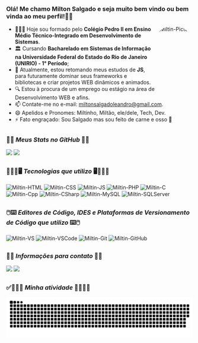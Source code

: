 <!-- Template Criado unicamente por Miltin em 07/02/2022 -->
<!-- Referências: Rafaella Ballerini -->

### Olá! Me chamo Milton Salgado e seja muito bem vindo ou bem vinda ao meu perfil!👋🏻 <!-- Estilizado por Miltin -->

<img align="right" alt="Miltin-Picture" height ="150" style="border-radius: 50px;" src="https://user-images.githubusercontent.com/74269295/174420442-40985632-5a55-47f0-aa71-3ea2687014ea.png" />

- 🧑🏻‍💻 Hoje sou formado pelo **Colégio Pedro II em Ensino Médio Técnico-Integrado em Desenvolvimento de Sistemas**.
- 🏛️ Cursando **Bacharelado em Sistemas de Informação na Universidade Federal do Estado do Rio de Janeiro (UNIRIO) - 1° Período**;
- 📖 Atualmente, estou retomando meus estudos de **JS**, para futuramente dominar seus frameworks e bibliotecas e criar projetos WEB dinâmicos e animados.
- 🔍 Estou à procura de um emprego ou estágio na área de Desenvolvimento WEB e afins.
- 📫 Contate-me no e-mail: miltonsalgadoleandro@gmail.com.
- 😄 Apelidos e Pronomes: Miltinho, Miltão, ele/dele, Tech, Dev.
- ⚡ Fato engraçado: Sou Salgado mas sou feito de carne e osso 🤣

##
### 📃🤖 _Meus Stats no GitHub_ 🤖📃 <!-- Estilizado unicamente por Miltin em 07/02/2022 -->
  <!--
    Links das APIS dos Stats
    [![Anurag's GitHub stats](https://github-readme-stats.vercel.app/api?username=miltinsalgado&theme=radical)](https://github.com/anuraghazra/github-readme-stats)
    [![Top Langs](https://github-readme-stats.vercel.app/api/top-langs/?username=miltinsalgado&layout=compact&theme=radical)](https://github.com/anuraghazra/github-readme-stats)
  -->
  <div align-items="center" justify-content="center">
    <img height="150em" src="https://github-readme-stats.vercel.app/api?username=miltinsalgado&theme=tokyonight">
    <img height="150em" src="https://github-readme-stats.vercel.app/api/top-langs/?username=miltinsalgado&layout=compact&theme=tokyonight">
  </div>

##
### 🧑🏻‍💻🖥️ _Tecnologias que utilizo_ 🖥️🧑🏻‍💻 <!-- Estilizado unicamente por Miltin em 07/02/2022 -->
<div style="display: inline_block">
  <img align="center" alt="Miltin-HTML" height="30" width="40" src="https://cdn.jsdelivr.net/gh/devicons/devicon/icons/html5/html5-plain.svg">
  <img align="center" alt="Miltin-CSS" height="30" width="40" src="https://cdn.jsdelivr.net/gh/devicons/devicon/icons/css3/css3-plain.svg">
  <img align="center" alt="Miltin-JS" height="30" width="40" src="https://cdn.jsdelivr.net/gh/devicons/devicon/icons/javascript/javascript-plain.svg">
  <img align="center" alt="Miltin-PHP" height="60" width="40" src="https://cdn.jsdelivr.net/gh/devicons/devicon/icons/php/php-plain.svg">
  <img align="center" alt="Miltin-C" height="30" width="40" src="https://cdn.jsdelivr.net/gh/devicons/devicon/icons/c/c-plain.svg" />
  <img align="center" alt="Miltin-Cpp" height="30" width="40" src="https://cdn.jsdelivr.net/gh/devicons/devicon/icons/cplusplus/cplusplus-plain.svg" />
  <img align="center" alt="Miltin-CSharp" height="30" width="40" src="https://cdn.jsdelivr.net/gh/devicons/devicon/icons/csharp/csharp-plain.svg">
  <img align="center" alt="Miltin-MySQL" height="30" width="40" src="https://cdn.jsdelivr.net/gh/devicons/devicon/icons/mysql/mysql-plain.svg" />
  <img align="center" alt="Miltin-SQLServer" height="30" width="40" src="https://cdn.jsdelivr.net/gh/devicons/devicon/icons/microsoftsqlserver/microsoftsqlserver-plain.svg" />
</div>

##
### 🖱️⌨️ _Editores de Código, IDES e Plataformas de Versionamento de Código que utilizo_ ⌨️🖱️ <!-- Estilizado unicamente por Miltin em 07/02/2022  -->
<div style="display: inline_block">
  <img align="center" alt="Miltin-VS" height="30" width="40" src="https://cdn.jsdelivr.net/gh/devicons/devicon/icons/visualstudio/visualstudio-plain.svg">
  <img align="center" alt="Miltin-VSCode" height="30" width="40" src="https://cdn.jsdelivr.net/gh/devicons/devicon/icons/vscode/vscode-original.svg">
  <img align="center" alt="Miltin-Git" height="30" width="40" src="https://cdn.jsdelivr.net/gh/devicons/devicon/icons/git/git-plain.svg" />
  <img align="center" alt="Miltin-GitHub" height="30" width="40" src="https://cdn.jsdelivr.net/gh/devicons/devicon/icons/github/github-original.svg" />
</div>

##
### 📨📧 _Informações para contato_ 📧📨 <!-- Estilizado unicamente por Miltin em 07/02/2022 -->
<div>
  <a href="mailto:miltonsalgadoleandro@gmail.com"><img src="https://img.shields.io/badge/Gmail-D14836?style=for-the-badge&logo=gmail&logoColor=white" target="_blank"></a>
  <a href="https://www.linkedin.com/in/milton-salgado-0630a1215" target="_blank"><img src="https://img.shields.io/badge/-LinkedIn-%230077B5?style=for-the-badge&logo=linkedin&logoColor=white"></a>
</div>

##
### ✅🏃🏻‍♂️ _Minha atividade_ 🏃🏻‍♂️✅ <!-- Estilizado unicamente por Miltin em 07/02/2022 -->
![Snake animation](https://github.com/miltinsalgado/miltinsalgado/blob/output/github-contribution-grid-snake.svg)
